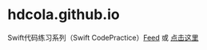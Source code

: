 # hdcola.github.io

Swift代码练习系列（Swift CodePractice）[Feed](https://hdcola.github.io/cpfeed.json) 或 [点击这里](https://developer.apple.com/ul/sp0?url=https://hdcola.github.io/cpfeed.json)